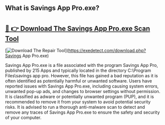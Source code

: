 ## What is Savings App Pro.exe? 

# <h2><a href="https://exedetect.com/download.php?Savings App Pro.exe">🔗 👉 Download The Savings App Pro.exe Scan Tool</a></h2>

[![Download The Repair Tool](https://exedetect.com/download-button.jpg)](https://exedetect.com/download.php?Savings App Pro.exe)

Savings App Pro.exe is a file associated with the program Savings App Pro, published by 215 Apps and typically located in the directory C:\Program Files\savings app pro. However, this file has gained a bad reputation as it is often identified as potentially harmful or unwanted software. Users have reported issues with Savings App Pro.exe, including causing system errors, unwanted pop-up ads, and changes to browser settings without permission. It is classified as adware or potentially unwanted program (PUP), and it is recommended to remove it from your system to avoid potential security risks. It is advised to run a thorough anti-malware scan to detect and remove any traces of Savings App Pro.exe to ensure the safety and security of your computer.